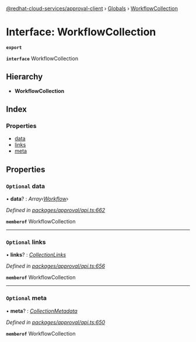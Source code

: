 [@redhat-cloud-services/approval-client](../README.md) › [Globals](../globals.md) › [WorkflowCollection](workflowcollection.md)

# Interface: WorkflowCollection

**`export`** 

**`interface`** WorkflowCollection

## Hierarchy

* **WorkflowCollection**

## Index

### Properties

* [data](workflowcollection.md#optional-data)
* [links](workflowcollection.md#optional-links)
* [meta](workflowcollection.md#optional-meta)

## Properties

### `Optional` data

• **data**? : *Array‹[Workflow](workflow.md)›*

*Defined in [packages/approval/api.ts:662](https://github.com/leSamo/javascript-clients/blob/master/packages/approval/api.ts#L662)*

**`memberof`** WorkflowCollection

___

### `Optional` links

• **links**? : *[CollectionLinks](collectionlinks.md)*

*Defined in [packages/approval/api.ts:656](https://github.com/leSamo/javascript-clients/blob/master/packages/approval/api.ts#L656)*

**`memberof`** WorkflowCollection

___

### `Optional` meta

• **meta**? : *[CollectionMetadata](collectionmetadata.md)*

*Defined in [packages/approval/api.ts:650](https://github.com/leSamo/javascript-clients/blob/master/packages/approval/api.ts#L650)*

**`memberof`** WorkflowCollection

